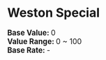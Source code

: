 # Weston Special  
  
<div style="font-size:1.2em"><b>Base Value: </b> 0 </div>  
<div style="font-size:1.2em"><b>Value Range: </b> 0 ~ 100 </div>  
<div style="font-size:1.2em"><b>Base Rate: </b> - </div>  


<script>document.title="Weston Special - Card Survival Wiki";</script>